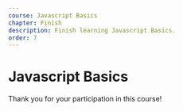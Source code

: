 ```yaml
---
course: Javascript Basics
chapter: Finish
description: Finish learning Javascript Basics.
order: 7
---
```


# Javascript Basics

Thank you for your participation in this course!
